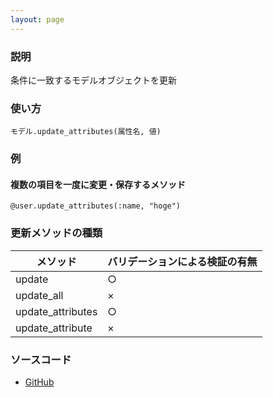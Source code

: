 ```yaml
---
layout: page
---
```

### 説明
条件に一致するモデルオブジェクトを更新

### 使い方
    モデル.update_attributes(属性名, 値)

### 例
#### 複数の項目を一度に変更・保存するメソッド
    @user.update_attributes(:name, "hoge")

### 更新メソッドの種類

メソッド              | バリデーションによる検証の有無
----------------- | ---------------
update            | ○
update_all        | ×
update_attributes | ○
update_attribute  | ×

### ソースコード
* [GitHub](https://github.com/rails/rails/blob/f33d52c95217212cbacc8d5e44b5a8e3cdc6f5b3/activerecord/lib/active_record/persistence.rb#L616)